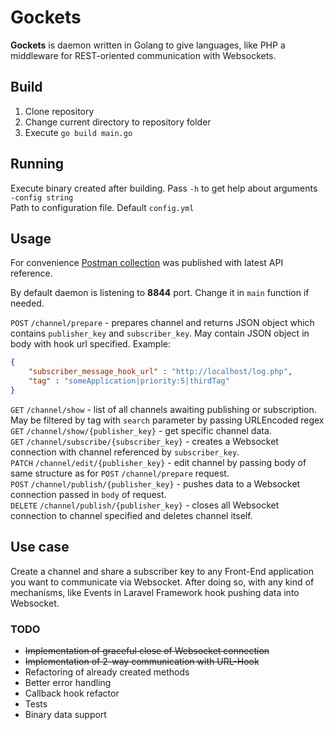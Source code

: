 # Gockets
**Gockets** is daemon written in Golang to give languages, like PHP a middleware for REST-oriented communication with Websockets.

## Build
1. Clone repository
2. Change current directory to repository folder
3. Execute `go build main.go`

## Running

Execute binary created after building. Pass `-h` to get help about arguments  
    `-config string`  
	Path to configuration file. Default `config.yml`  
## Usage
For convenience [Postman collection](https://documenter.getpostman.com/view/4929623/S1LpbBvp) was published with latest API reference.  

By default daemon is listening to **8844** port. Change it in `main` function if needed.

`POST` `/channel/prepare` - prepares channel and returns JSON object which contains `publisher_key` and `subscriber_key`.  May contain JSON object in body with hook url specified. Example:
```json
{
	"subscriber_message_hook_url" : "http://localhost/log.php",
	"tag" : "someApplication|priority:5|thirdTag"
}
```
`GET` `/channel/show` - list of all channels awaiting publishing or subscription. May be filtered by tag with `search` parameter by passing URLEncoded regex  
`GET` `/channel/show/{publisher_key}` - get specific channel data.    
`GET` `/channel/subscribe/{subscriber_key}` - creates a Websocket connection with channel referenced by `subscriber_key`.  
`PATCH` `/channel/edit/{publisher_key}` - edit channel by passing body of same structure as for `POST` `/channel/prepare` request.  
`POST` `/channel/publish/{publisher_key}` - pushes data to a Websocket connection passed in `body` of request.  
`DELETE` `/channel/publish/{publisher_key}` - closes all Websocket connection to channel specified and deletes channel itself.

## Use case

Create a channel and share a subscriber key to any Front-End application you want to communicate via Websocket. After doing so, with any kind of mechanisms, like Events in Laravel Framework hook pushing data into Websocket.

### TODO

* ~~Implementation of graceful close of Websocket connection~~
* ~~Implementation of 2-way communication with URL-Hook~~
* Refactoring of already created methods
* Better error handling
* Callback hook refactor
* Tests
* Binary data support




